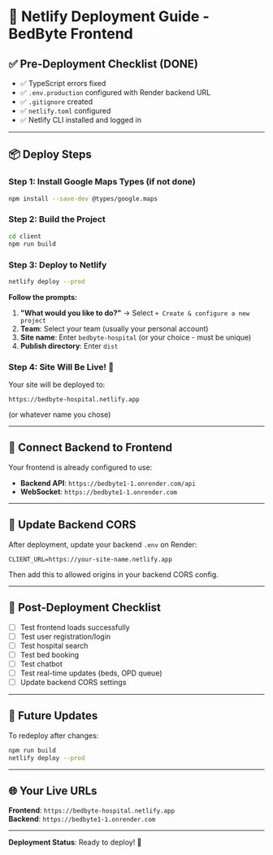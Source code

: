# 🚀 Netlify Deployment Guide - BedByte Frontend

## ✅ Pre-Deployment Checklist (DONE)
- ✅ TypeScript errors fixed
- ✅ `.env.production` configured with Render backend URL
- ✅ `.gitignore` created
- ✅ `netlify.toml` configured
- ✅ Netlify CLI installed and logged in

---

## 📦 Deploy Steps

### Step 1: Install Google Maps Types (if not done)
```bash
npm install --save-dev @types/google.maps
```

### Step 2: Build the Project
```bash
cd client
npm run build
```

### Step 3: Deploy to Netlify
```bash
netlify deploy --prod
```

**Follow the prompts:**
1. **"What would you like to do?"** → Select `+ Create & configure a new project`
2. **Team**: Select your team (usually your personal account)
3. **Site name**: Enter `bedbyte-hospital` (or your choice - must be unique)
4. **Publish directory**: Enter `dist`

### Step 4: Site Will Be Live! 🎉
Your site will be deployed to:
```
https://bedbyte-hospital.netlify.app
```
(or whatever name you chose)

---

## 🔗 Connect Backend to Frontend

Your frontend is already configured to use:
- **Backend API**: `https://bedbyte1-1.onrender.com/api`
- **WebSocket**: `https://bedbyte1-1.onrender.com`

---

## 🔄 Update Backend CORS

After deployment, update your backend `.env` on Render:

```env
CLIENT_URL=https://your-site-name.netlify.app
```

Then add this to allowed origins in your backend CORS config.

---

## 🎯 Post-Deployment Checklist

- [ ] Test frontend loads successfully
- [ ] Test user registration/login
- [ ] Test hospital search
- [ ] Test bed booking
- [ ] Test chatbot
- [ ] Test real-time updates (beds, OPD queue)
- [ ] Update backend CORS settings

---

## 🔄 Future Updates

To redeploy after changes:

```bash
npm run build
netlify deploy --prod
```

---

## 🌐 Your Live URLs

**Frontend**: `https://bedbyte-hospital.netlify.app`  
**Backend**: `https://bedbyte1-1.onrender.com`

---

**Deployment Status**: Ready to deploy! 🚀
